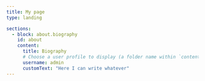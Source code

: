 ```yaml
---
title: My page
type: landing

sections:
  - block: about.biography
    id: about
    content:
      title: Biography
      # Choose a user profile to display (a folder name within `content/authors/`)
      username: admin    
      customText: "Here I can write whatever" 
---
```



    